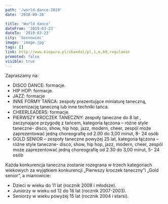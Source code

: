 ```yaml
---
path: '/world-dance-2019'
date: '2018-09-26'

title: 'World dance'
dateFrom: '2019-03-23'
dateTo: '2019-03-23'
city: 'Sosnowiec'
image: 'image.jpg'
tags: []
link: http://www.kiepura.pl/skandal/pl,1,m,69,regulamin
promoted: false
visible: true
---
```

Zapraszamy na:
- DISCO DANCE: formacje.
- HIP HOP: formacje.
- JAZZ: formacje
- INNE FORMY TAŃCA: zespoły prezentujące miniaturę taneczną, inscenizację taneczną lub inne 
techniki tańca.
- CHEERLEADERS: formacje.
- PIERWSZY KROCZEK TANECZNY: zespoły taneczne do 8 lat , zaczynające przygodę z tańcem, kategoria 
łączona – różne style taneczne- disco, show, hip hop, jazz, modern, cheer, zespól może zaprezentować jedną choreografię od 2.00 do 3,00 minut, 8- 24 osób
- GOLD SENIOR – zespoły taneczne powyżej 25 lat, kategoria łączona – różne style taneczne- disco, 
show, hip hop, jazz, modern, cheer, zespól może zaprezentować jedną choreografię od 2.30 do 3,00 minut, 5- 24 osób

Każda konkurencja taneczna zostanie rozegrana w trzech kategoriach wiekowych za wyjątkiem konkurencji „Pierwszy kroczek taneczny”i „Gold senior”, a mianowicie:

- Dzieci w wieku do 11 lat (rocznik 2008 i młodsze).
- Juniorzy w wieku od 12 do 16 lat (rocznik 2007-2003).
- Seniorzy w wieku powyżej 15 lat (rocznik 2004 i starsi).
